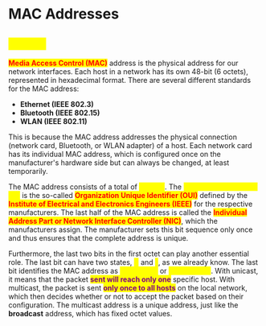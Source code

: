 # MAC Addresses

## <mark style="color:yellow;">ABOUT</mark>

<mark style="color:red;">**Media Access Control (MAC)**</mark> address is the physical address for our network interfaces. Each host in a network has its own 48-bit (6 octets), represented in hexadecimal format. There are several different standards for the MAC address:

* **Ethernet (IEEE 802.3)**
* **Bluetooth (IEEE 802.15)**
* **WLAN (IEEE 802.11)**

This is because the MAC address addresses the physical connection (network card, Bluetooth, or WLAN adapter) of a host. Each network card has its individual MAC address, which is configured once on the manufacturer's hardware side but can always be changed, at least temporarily.

The MAC address consists of a total of <mark style="color:yellow;">**6 bytes**</mark>. The <mark style="color:yellow;">**first half (3 bytes / 24 bit)**</mark> is the so-called <mark style="color:red;">**Organization Unique Identifier (OUI)**</mark> defined by the <mark style="color:red;">**Institute of Electrical and Electronics Engineers (IEEE)**</mark> for the respective manufacturers. The last half of the MAC address is called the <mark style="color:red;">**Individual Address Part or Network Interface Controller (NIC)**</mark>, which the manufacturers assign. The manufacturer sets this bit sequence only once and thus ensures that the complete address is unique.

Furthermore, the last two bits in the first octet can play another essential role. The last bit can have two states, <mark style="color:yellow;">**0**</mark> and <mark style="color:yellow;">**1**</mark>, as we already know. The last bit identifies the MAC address as <mark style="color:yellow;">**Unicast (0)**</mark> or <mark style="color:yellow;">**Multicast (1)**</mark>. With unicast, it means that the packet <mark style="color:purple;">**sent will reach only one**</mark> specific host. With multicast, the packet is sent <mark style="color:purple;">**only once to all hosts**</mark> on the local network, which then decides whether or not to accept the packet based on their configuration. The multicast address is a unique address, just like the **broadcast** address, which has fixed octet values.
